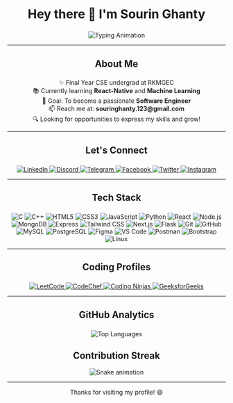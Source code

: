 <h1 align="center">Hey there 👋 I'm Sourin Ghanty</h1>

###

<p align="center">
  <img src="https://readme-typing-svg.demolab.com?font=Fira+Code&size=25&duration=3000&pause=1000&color=00FF00&center=true&vCenter=true&width=500&lines=Full-Stack+Developer+(MERN);React-Native+Enthusiast;Passionate+Coder;Tech+Explorer" alt="Typing Animation" />
</p>

---

<h2 align="center">About Me</h2>

###

<p align="center">
  ✨ Final Year CSE undergrad at RKMGEC<br>
  📚 Currently learning <strong>React-Native</strong> and <strong>Machine Learning</strong><br>
  🎯 Goal: To become a passionate <strong>Software Engineer</strong><br>
  📫 Reach me at: <strong>souringhanty.123@gmail.com</strong><br>
  🔍 Looking for opportunities to express my skills and grow!
</p>

---

<h2 align="center">Let's Connect</h2>

###

<div align="center">
  <a href="https://www.linkedin.com/in/sourin-ghanty/" target="_blank">
    <img src="https://img.shields.io/badge/LinkedIn-0077B5?style=for-the-badge&logo=linkedin&logoColor=white&labelColor=000000" alt="LinkedIn" />
  </a>
  <a href="https://discordapp.com/users/sourin_095" target="_blank">
    <img src="https://img.shields.io/badge/Discord-7289DA?style=for-the-badge&logo=discord&logoColor=white&labelColor=000000" alt="Discord" />
  </a>
  <a href="https://t.me/Sourin095" target="_blank">
    <img src="https://img.shields.io/badge/Telegram-2CA5E0?style=for-the-badge&logo=telegram&logoColor=white&labelColor=000000" alt="Telegram" />
  </a>
  <a href="https://www.facebook.com/sourin.ghanty" target="_blank">
    <img src="https://img.shields.io/badge/Facebook-1877F2?style=for-the-badge&logo=facebook&logoColor=white&labelColor=000000" alt="Facebook" />
  </a>
  <a href="https://x.com/sourin_123" target="_blank">
    <img src="https://img.shields.io/badge/Twitter-1DA1F2?style=for-the-badge&logo=twitter&logoColor=white&labelColor=000000" alt="Twitter" />
  </a>
  <a href="https://www.instagram.com/sourin__ghanty/" target="_blank">
    <img src="https://img.shields.io/badge/Instagram-E4405F?style=for-the-badge&logo=instagram&logoColor=white&labelColor=000000" alt="Instagram" />
  </a>
</div>

---

<h2 align="center">Tech Stack</h2>

###

<div align="center">
  <img src="https://img.shields.io/badge/C-00599C?style=for-the-badge&logo=c&logoColor=white" alt="C" />
  <img src="https://img.shields.io/badge/C%2B%2B-00599C?style=for-the-badge&logo=c%2B%2B&logoColor=white" alt="C++" />
  <img src="https://img.shields.io/badge/HTML5-E34F26?style=for-the-badge&logo=html5&logoColor=white" alt="HTML5" />
  <img src="https://img.shields.io/badge/CSS3-1572B6?style=for-the-badge&logo=css3&logoColor=white" alt="CSS3" />
  <img src="https://img.shields.io/badge/JavaScript-F7DF1E?style=for-the-badge&logo=javascript&logoColor=black" alt="JavaScript" />
  <img src="https://img.shields.io/badge/Python-3776AB?style=for-the-badge&logo=python&logoColor=white" alt="Python" />
  <img src="https://img.shields.io/badge/React-20232A?style=for-the-badge&logo=react&logoColor=61DAFB" alt="React" />
  <img src="https://img.shields.io/badge/Node.js-339933?style=for-the-badge&logo=node.js&logoColor=white" alt="Node.js" />
  <img src="https://img.shields.io/badge/MongoDB-47A248?style=for-the-badge&logo=mongodb&logoColor=white" alt="MongoDB" />
  <img src="https://img.shields.io/badge/Express-000000?style=for-the-badge&logo=express&logoColor=white" alt="Express" />
  <img src="https://img.shields.io/badge/Tailwind_CSS-38B2AC?style=for-the-badge&logo=tailwind-css&logoColor=white" alt="Tailwind CSS" />
  <img src="https://img.shields.io/badge/Next.js-000000?style=for-the-badge&logo=next.js&logoColor=white" alt="Next.js" />
  <img src="https://img.shields.io/badge/Flask-000000?style=for-the-badge&logo=flask&logoColor=white" alt="Flask" />
  <img src="https://img.shields.io/badge/Git-F05032?style=for-the-badge&logo=git&logoColor=white" alt="Git" />
  <img src="https://img.shields.io/badge/GitHub-100000?style=for-the-badge&logo=github&logoColor=white" alt="GitHub" />
  <img src="https://img.shields.io/badge/MySQL-4479A1?style=for-the-badge&logo=mysql&logoColor=white" alt="MySQL" />
  <img src="https://img.shields.io/badge/PostgreSQL-4169E1?style=for-the-badge&logo=postgresql&logoColor=white" alt="PostgreSQL" />
  <img src="https://img.shields.io/badge/Figma-F24E1E?style=for-the-badge&logo=figma&logoColor=white" alt="Figma" />
  <img src="https://img.shields.io/badge/VS_Code-007ACC?style=for-the-badge&logo=visual-studio-code&logoColor=white" alt="VS Code" />
  <img src="https://img.shields.io/badge/Postman-FF6C37?style=for-the-badge&logo=postman&logoColor=white" alt="Postman" />
  <img src="https://img.shields.io/badge/Bootstrap-7952B3?style=for-the-badge&logo=bootstrap&logoColor=white" alt="Bootstrap" />
  <img src="https://img.shields.io/badge/Linux-FCC624?style=for-the-badge&logo=linux&logoColor=black" alt="Linux" />
</div>

---

<h2 align="center">Coding Profiles</h2>

###

<div align="center">
  <a href="https://leetcode.com/u/sourin_1234/">
    <img src="https://img.shields.io/badge/LeetCode-FFA116?style=for-the-badge&logo=leetcode&logoColor=white" alt="LeetCode" />
  </a>
  <a href="https://www.codechef.com/users/sourin_123">
    <img src="https://img.shields.io/badge/CodeChef-5B4638?style=for-the-badge&logo=codechef&logoColor=white" alt="CodeChef" />
  </a>
  <a href="https://www.naukri.com/code360/profile/sourin_123">
    <img src="https://img.shields.io/badge/Coding_Ninjas-DD6620?style=for-the-badge&logo=codingninjas&logoColor=white" alt="Coding Ninjas" />
  </a>
  <a href="https://www.geeksforgeeks.org/user/sourin_123/">
    <img src="https://img.shields.io/badge/GeeksforGeeks-2F8D46?style=for-the-badge&logo=geeksforgeeks&logoColor=white" alt="GeeksforGeeks" />
  </a>
</div>

---

<h2 align="center">GitHub Analytics</h2>

###

<div align="center">
  <img src="https://github-readme-stats.vercel.app/api/top-langs/?username=sourin8590&layout=compact&theme=radical" alt="Top Languages" />
</div>

<h2 align="center">Contribution Streak</h2>

<p align="center">
  <img src="https://github.com/sourin8590/sourin8590/blob/output/github-contribution-grid-snake.svg" alt="Snake animation" />
</p>


---

<p align="center">Thanks for visiting my profile! 😄</p>
